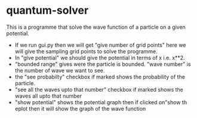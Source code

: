 # quantum-solver
This is a programme that solve the wave function of a particle on a given potential.
* If we run gui.py then we will get "give number of grid points" here we will give the sampling grid points to solve the programme.
* In "give potential" we should give the potential in terms of x i.e. x**2. 
* "bounded range" gives were the particle is bounded. "wave number" is the number of wave we want to see.
* the "see probabilty" checkbox if marked shows the probability of the particle.
* "see all the waves upto that number" checkbox if marked shows the waves all upto that number
* "show potential" shows the potential graph
then if clicked on"show th eplot then it will show the graph of the wave function


